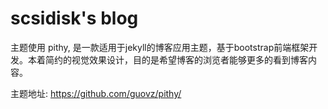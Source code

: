 scsidisk's blog
===============

主题使用 pithy, 是一款适用于jekyll的博客应用主题，基于bootstrap前端框架开发。本着简约的视觉效果设计，目的是希望博客的浏览者能够更多的看到博客内容。


主题地址: <https://github.com/guovz/pithy/>
